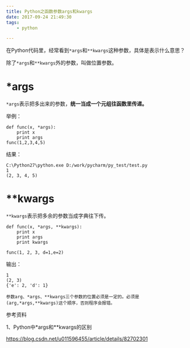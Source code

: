 ```yaml
---
title: Python之函数参数args和kwargs
date: 2017-09-24 21:49:30
tags:
	- python

---
```




在Python代码里，经常看到`*args`和`**kwargs`这种参数，具体是表示什么意思？

除了`*args`和`**kwargs`外的参数，叫做位置参数。

# *args

`*args`表示把多出来的参数，**统一当成一个元组往函数里传递。**

举例：

```
def func(x, *args):
    print x
    print args
func(1,2,3,4,5)
```

结果：

```
C:\Python27\python.exe D:/work/pycharm/py_test/test.py
1
(2, 3, 4, 5)
```



# **kwargs

`**kwargs`表示把多余的参数当成字典往下传。

```
def func(x, *args, **kwargs):
    print x
    print args
    print kwargs

func(1, 2, 3, d=1,e=2)
```

输出：

```
1
(2, 3)
{'e': 2, 'd': 1}
```

```
参数arg、*args、**kwargs三个参数的位置必须是一定的。必须是(arg,*args,**kwargs)这个顺序，否则程序会报错。
```



参考资料

1、Python中*args和**kwargs的区别

https://blog.csdn.net/u011596455/article/details/82702301